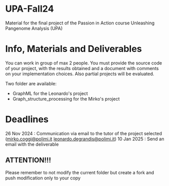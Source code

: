 # UPA-Fall24
Material for the final project of the Passion in Action course Unleashing Pangenome Analysis (UPA)

# Info, Materials and Deliverables
You can work in group of max 2 people.
You must provide the source code of your project, with the results obtained and a document with comments on your implementation choices.
Also partial projects will be evaluated.

Two folder are available:

- GraphML for the Leonardo's project
- Graph_structure_processing for the Mirko's project

# Deadlines
26 Nov 2024 : Communication via email to the tutor of the project selected (mirko.coggi@polimi.it leonardo.degrandis@polimi.it)
10 Jan 2025 : Send an email with the deliverable

## ATTENTION!!! 
Please remember to not modify the current folder but create a fork and push modification only to your copy
